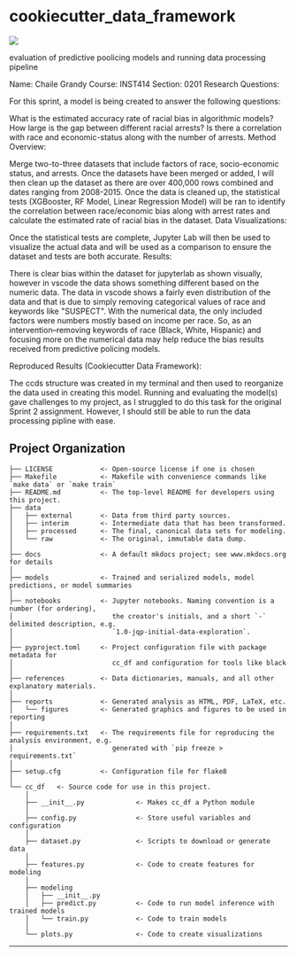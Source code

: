 # cookiecutter_data_framework

<a target="_blank" href="https://cookiecutter-data-science.drivendata.org/">
    <img src="https://img.shields.io/badge/CCDS-Project%20template-328F97?logo=cookiecutter" />
</a>

evaluation of predictive poolicing models and running data processing pipeline

Name: Chaile Grandy Course: INST414 Section: 0201
Research Questions:

For this sprint, a model is being created to answer the following questions:

What is the estimated accuracy rate of racial bias in algorithmic models?
How large is the gap between different racial arrests?
Is there a correlation with race and economic-status along with the number of arrests.
Method Overview:

Merge two-to-three datasets that include factors of race, socio-economic status, and arrests.
Once the datasets have been merged or added, I will then clean up the dataset as there are over 400,000 rows combined and dates ranging from 2008-2015.
Once the data is cleaned up, the statistical tests (XGBooster, RF Model, Linear Regression Model) will be ran to identify the correlation between race/economic bias along with arrest rates and calculate the estimated rate of racial bias in the dataset.
Data Visualizations:

Once the statistical tests are complete, Jupyter Lab will then be used to visualize the actual data and will be used as a comparison to ensure the dataset and tests are both accurate.
Results:

There is clear bias within the dataset for jupyterlab as shown visually, however in vscode the data shows something different based on the numeric data. The data in vscode shows a fairly even distribution of the data and that is due to simply removing categorical values of race and keywords like "SUSPECT". With the numerical data, the only included factors were numbers mostly based on income per race. So, as an intervention–removing keywords of race (Black, White, Hispanic) and focusing more on the numerical data may help reduce the bias results received from predictive policing models.

Reproduced Results (Cookiecutter Data Framework):

The ccds structure was created in my terminal and then used to reorganize the data used in creating this model. Running and evaluating the model(s) gave challenges to my project, as I struggled to do this task for the original Sprint 2 assignment. However, I should still be able to run the data processing pipline with ease.

## Project Organization

```
├── LICENSE            <- Open-source license if one is chosen
├── Makefile           <- Makefile with convenience commands like `make data` or `make train`
├── README.md          <- The top-level README for developers using this project.
├── data
│   ├── external       <- Data from third party sources.
│   ├── interim        <- Intermediate data that has been transformed.
│   ├── processed      <- The final, canonical data sets for modeling.
│   └── raw            <- The original, immutable data dump.
│
├── docs               <- A default mkdocs project; see www.mkdocs.org for details
│
├── models             <- Trained and serialized models, model predictions, or model summaries
│
├── notebooks          <- Jupyter notebooks. Naming convention is a number (for ordering),
│                         the creator's initials, and a short `-` delimited description, e.g.
│                         `1.0-jqp-initial-data-exploration`.
│
├── pyproject.toml     <- Project configuration file with package metadata for 
│                         cc_df and configuration for tools like black
│
├── references         <- Data dictionaries, manuals, and all other explanatory materials.
│
├── reports            <- Generated analysis as HTML, PDF, LaTeX, etc.
│   └── figures        <- Generated graphics and figures to be used in reporting
│
├── requirements.txt   <- The requirements file for reproducing the analysis environment, e.g.
│                         generated with `pip freeze > requirements.txt`
│
├── setup.cfg          <- Configuration file for flake8
│
└── cc_df   <- Source code for use in this project.
    │
    ├── __init__.py             <- Makes cc_df a Python module
    │
    ├── config.py               <- Store useful variables and configuration
    │
    ├── dataset.py              <- Scripts to download or generate data
    │
    ├── features.py             <- Code to create features for modeling
    │
    ├── modeling                
    │   ├── __init__.py 
    │   ├── predict.py          <- Code to run model inference with trained models          
    │   └── train.py            <- Code to train models
    │
    └── plots.py                <- Code to create visualizations
```

--------


